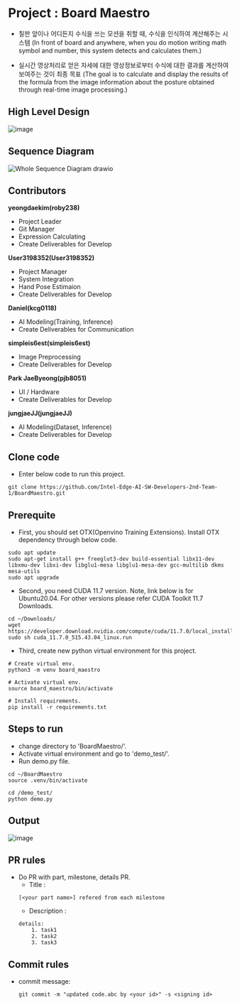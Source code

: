 # Project : Board Maestro

* 칠판 앞이나 어디든지 수식을 쓰는 모션을 취할 때, 수식을 인식하여 계산해주는 시스템
  (In front of board and anywhere, when you do motion writing math symbol and number, this system detects and calculates them.)

* 실시간 영상처리로 얻은 자세에 대한 영상정보로부터 수식에 대한 결과를 계산하여 보여주는 것이 최종 목표
  (The goal is to calculate and display the results of the formula from the image information about the posture obtained through real-time image processing.)

## High Level Design
![image](https://github.com/roby238/BoardMaestro/assets/45201672/aaeefcd4-a364-4b70-9625-3cac775e5cc1)

## Sequence Diagram
![Whole Sequence Diagram drawio](https://github.com/roby238/BoardMaestro/assets/45201672/b28c0dff-38d2-4396-9cba-d74d72cf9517)

## Contributors

**yeongdaekim(roby238)**
- Project Leader
- Git Manager
- Expression Calculating
- Create Deliverables for Develop

**User3198352(User3198352)**
- Project Manager
- System Integration
- Hand Pose Estimaion
- Create Deliverables for Develop

**Daniel(kcg0118)**
- AI Modeling(Training, Inference)
- Create Deliverables for Communication
  
**simpleis6est(simpleis6est)**
- Image Preprocessing
- Create Deliverables for Develop

**Park JaeByeong(pjb8051)**
- UI / Hardware
- Create Deliverables for Develop 
  
**jungjaeJJ(jungjaeJJ)**
- AI Modeling(Dataset, Inference)
- Create Deliverables for Develop 

## Clone code

* Enter below code to run this project.

```shell
git clone https://github.com/Intel-Edge-AI-SW-Developers-2nd-Team-1/BoardMaestro.git
```

## Prerequite

* First, you should set OTX(Openvino Training Extensions). Install OTX dependency through below code.

```shell
sudo apt update
sudo apt-get install g++ freeglut3-dev build-essential libx11-dev libxmu-dev libxi-dev libglu1-mesa libglu1-mesa-dev gcc-multilib dkms mesa-utils
sudo apt upgrade
```

* Second, you need CUDA 11.7 version. Note, link below is for Ubuntu20.04. For other versions please refer CUDA Toolkit 11.7 Downloads.

```shell
cd ~/Downloads/
wget https://developer.download.nvidia.com/compute/cuda/11.7.0/local_installers/cuda_11.7.0_515.43.04_linux.run
sudo sh cuda_11.7.0_515.43.04_linux.run
```

* Third, create new python virtual environment for this project.

```shell
# Create virtual env.
python3 -m venv board_maestro

# Activate virtual env.
source board_maestro/bin/activate

# Install requirements.
pip install -r requirements.txt
```

## Steps to run

* change directory to 'BoardMaestro/'.
* Activate virtual environment and go to 'demo_test/'.
* Run demo.py file.

```shell
cd ~/BoardMaestro
source .venv/bin/activate

cd /demo_test/
python demo.py
```

## Output

![image](https://github.com/Intel-Edge-AI-SW-Developers-2nd-Team-1/BoardMaestro/assets/45201672/4d8622ed-c117-4ec8-8002-05e1e885c265)

## PR rules
- Do PR with part, milestone, details PR.
  * Title :
  ```
  [<your part name>] refered from each milestone 
  ```
  * Description :
  ```
  details:
      1. task1
      2. task2
      3. task3
  ```
## Commit rules
- commit message: 
  ```
  git commit -m "updated code.abc by <your id>" -s <signing id>
  ```


